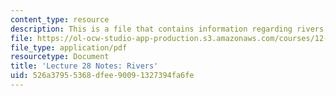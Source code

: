 ```yaml
---
content_type: resource
description: This is a file that contains information regarding rivers.
file: https://ol-ocw-studio-app-production.s3.amazonaws.com/courses/12-001-introduction-to-geology-fall-2013/526a37955368dfee90091327394fa6fe_MIT12_001F13_Lec28Notes.pdf
file_type: application/pdf
resourcetype: Document
title: 'Lecture 28 Notes: Rivers'
uid: 526a3795-5368-dfee-9009-1327394fa6fe
---
```


